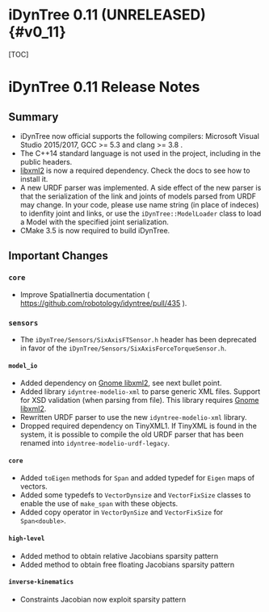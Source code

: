 iDynTree 0.11 (UNRELEASED)                                              {#v0_11}
========================

[TOC]

iDynTree 0.11 Release Notes
=========================

Summary
-------
* iDynTree now official supports the following compilers: Microsoft Visual Studio 2015/2017, GCC >= 5.3 and clang >= 3.8 .
* The C++14 standard language is not used in the project, including in the public headers.
* [libxml2](http://xmlsoft.org) is now a required dependency. Check the docs to see how to install it.
* A new URDF parser was implemented. A side effect of the new parser is that the serialization of the link and joints of models
  parsed from URDF may change. In your code, please use name string (in place of indeces) to idenfity joint and links, or use the
  `iDynTree::ModelLoader` class to load a Model with the specified joint serialization.
* CMake 3.5 is now required to build iDynTree.

Important Changes
-----------------

### `core`
* Improve SpatialInertia documentation ( https://github.com/robotology/idyntree/pull/435 ).

### `sensors`
* The `iDynTree/Sensors/SixAxisFTSensor.h` header has been deprecated in favor of the `iDynTree/Sensors/SixAxisForceTorqueSensor.h`.

#### `model_io`
* Added dependency on [Gnome libxml2](http://xmlsoft.org), see next bullet point.
* Added library `idyntree-modelio-xml` to parse generic XML files. Support for XSD validation (when parsing from file). This library requires [Gnome libxml2](http://xmlsoft.org).
* Rewritten URDF parser to use the new `idyntree-modelio-xml` library.
* Dropped required dependency on TinyXML1. If TinyXML is found in the system, it is possible to compile the old URDF parser that has been renamed into `idyntree-modelio-urdf-legacy`.

#### `core`
* Added `toEigen` methods for `Span` and added typedef for `Eigen` maps of vectors.
* Added some typedefs to `VectorDynsize` and `VectorFixSize` classes to enable the use of `make_span` with these objects.
* Added copy operator in `VectorDynSize` and `VectorFixSize` for `Span<double>`.

#### `high-level`
* Added method to obtain relative Jacobians sparsity pattern
* Added method to obtain free floating Jacobians sparsity pattern

#### `inverse-kinematics`
* Constraints Jacobian now exploit sparsity pattern
